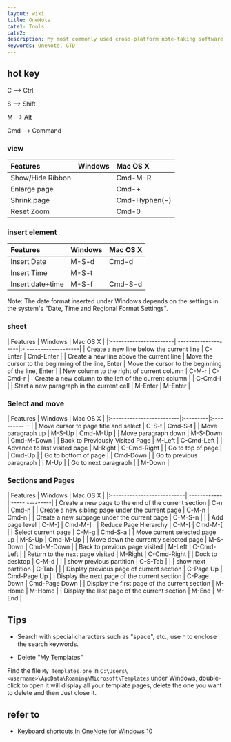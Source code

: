 ```yaml
---
layout: wiki
title: OneNote
cate1: Tools
cate2: 
description: My most commonly used cross-platform note-taking software.
keywords: OneNote, GTD
---
```


## hot key

C --> Ctrl

S --> Shift

M --> Alt

Cmd --> Command

### view

| Features | Windows | Mac OS X |
|:----------------|:--------|:--------------|
| Show/Hide Ribbon | | Cmd-M-R |
| Enlarge page | | Cmd-+ |
| Shrink page | | Cmd-Hyphen(-) |
| Reset Zoom | | Cmd-0 |

### insert element

| Features | Windows | Mac OS X |
|:-------------|:-------|:---------|
| Insert Date | M-S-d | Cmd-d |
| Insert Time | M-S-t | |
| Insert date+time | M-S-f | Cmd-S-d |

Note: The date format inserted under Windows depends on the settings in the system's "Date, Time and Regional Format Settings".

### sheet

| Features | Windows | Mac OS X |
|:-----------------------|:--------------------|:- -------------------|
| Create a new line below the current line | C-Enter | Cmd-Enter |
| Create a new line above the current line | Move the cursor to the beginning of the line, Enter | Move the cursor to the beginning of the line, Enter |
| New column to the right of current column | C-M-r | C-Cmd-r |
| Create a new column to the left of the current column | | C-Cmd-l |
| Start a new paragraph in the current cell | M-Enter | M-Enter |

### Select and move

| Features | Windows | Mac OS X |
|:-------------------------|:---------|:---------- --|
| Move cursor to page title and select | C-S-t | Cmd-S-t |
| Move paragraph up | M-S-Up | Cmd-M-Up |
| Move paragraph down | M-S-Down | Cmd-M-Down |
| Back to Previously Visited Page | M-Left | C-Cmd-Left |
| Advance to last visited page | M-Right | C-Cmd-Right |
| Go to top of page | | Cmd-Up |
| Go to bottom of page | | Cmd-Down |
| Go to previous paragraph | | M-Up |
| Go to next paragraph | | M-Down |

### Sections and Pages

| Features | Windows | Mac OS X |
|:---------------------------|:------------|:----- ---------|
| Create a new page to the end of the current section | C-n | Cmd-n |
| Create a new sibling page under the current page | C-M-n | Cmd-n |
| Create a new subpage under the current page | C-M-S-n | |
| Add page level | C-M-] | Cmd-M-] |
| Reduce Page Hierarchy | C-M-[ | Cmd-M-[ |
| Select current page | C-M-g | Cmd-S-a |
| Move current selected page up | M-S-Up | Cmd-M-Up |
| Move down the currently selected page | M-S-Down | Cmd-M-Down |
| Back to previous page visited | M-Left | C-Cmd-Left |
| Return to the next page visited | M-Right | C-Cmd-Right |
| Dock to desktop | C-M-d | |
| show previous partition | C-S-Tab | |
| show next partition | C-Tab | |
| Display previous page of current section | C-Page Up | Cmd-Page Up |
| Display the next page of the current section | C-Page Down | Cmd-Page Down |
| Display the first page of the current section | M-Home | M-Home |
| Display the last page of the current section | M-End | M-End |

## Tips

* Search with special characters such as "space", etc., use `"` to enclose the search keywords.

* Delete "My Templates"

Find the file `My Templates.one` in `C:\Users\<username>\AppData\Roaming\Microsoft\Templates` under Windows, double-click to open it will display all your template pages, delete the one you want to delete and then Just close it.

## refer to

* [Keyboard shortcuts in OneNote for Windows 10](https://support.microsoft.com/en-gb/office/keyboard-shortcuts-in-onenote-44b8b3f4-c274-4bcc-a089-e80fdcc87950?redirectSourcePath=%252fzh-cn%252farticle%252fKeyboard-shortcuts-in-OneNote-for-Windows-10-1b57578a-b72e-467a-b38d-266363fe73b0)
